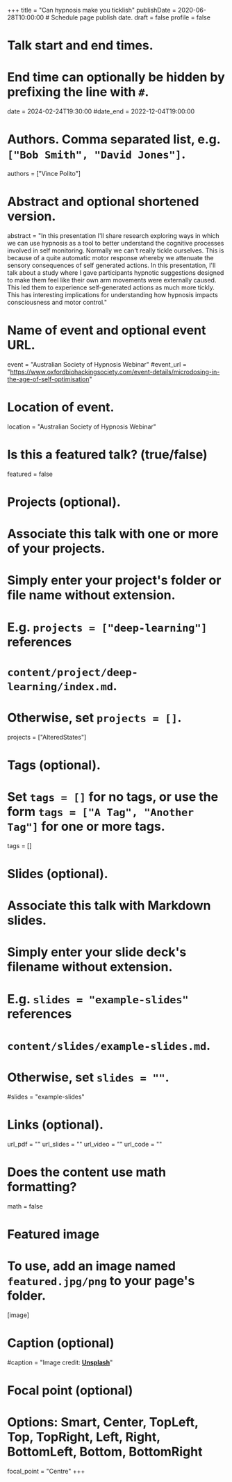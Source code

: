 +++
title = "Can hypnosis make you ticklish"
publishDate = 2020-06-28T10:00:00  # Schedule page publish date.
draft = false
profile = false

# Talk start and end times.
#   End time can optionally be hidden by prefixing the line with `#`.
date = 2024-02-24T19:30:00
#date_end = 2022-12-04T19:00:00

# Authors. Comma separated list, e.g. `["Bob Smith", "David Jones"]`.
authors = ["Vince Polito"]

# Abstract and optional shortened version.
abstract = "In this presentation I'll share research exploring ways in which we can use hypnosis as a tool to better understand the cognitive processes involved in self monitoring. Normally we can't really tickle ourselves. This is because of a quite automatic motor response whereby we attenuate the sensory consequences of self generated actions. In this presentation, I'll talk about a study where I gave participants hypnotic suggestions designed to make them feel like their own arm movements were externally caused. This led them to experience self-generated actions as much more tickly. This has interesting implications for understanding how hypnosis impacts consciousness and motor control."

# Name of event and optional event URL.
event = "Australian Society of Hypnosis Webinar"
#event_url = "https://www.oxfordbiohackingsociety.com/event-details/microdosing-in-the-age-of-self-optimisation"

# Location of event.
location = "Australian Society of Hypnosis Webinar"

# Is this a featured talk? (true/false)
featured = false

# Projects (optional).
#   Associate this talk with one or more of your projects.
#   Simply enter your project's folder or file name without extension.
#   E.g. `projects = ["deep-learning"]` references 
#   `content/project/deep-learning/index.md`.
#   Otherwise, set `projects = []`.
projects = ["AlteredStates"]

# Tags (optional).
#   Set `tags = []` for no tags, or use the form `tags = ["A Tag", "Another Tag"]` for one or more tags.
tags = []

# Slides (optional).
#   Associate this talk with Markdown slides.
#   Simply enter your slide deck's filename without extension.
#   E.g. `slides = "example-slides"` references 
#   `content/slides/example-slides.md`.
#   Otherwise, set `slides = ""`.
#slides = "example-slides"

# Links (optional).
url_pdf = ""
url_slides = ""
url_video = ""
url_code = ""

# Does the content use math formatting?
math = false

# Featured image
# To use, add an image named `featured.jpg/png` to your page's folder. 
[image]
  # Caption (optional)
  #caption = "Image credit: [**Unsplash**](https://unsplash.com/photos/bzdhc5b3Bxs)"

  # Focal point (optional)
  # Options: Smart, Center, TopLeft, Top, TopRight, Left, Right, BottomLeft, Bottom, BottomRight
  focal_point = "Centre"
+++
